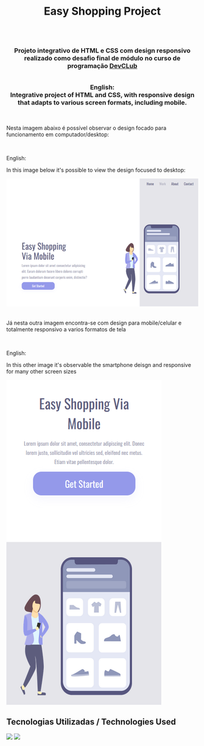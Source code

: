 <h1 align="center">Easy Shopping Project</h1>
<br>
<br>
<h3 align="center">Projeto integrativo de HTML e CSS com design responsivo realizado como desafio final de módulo no curso de programação <a href="https://rodolfomori.com.br/devclub/">DevCLub</a> <br> 
<br>
<p align="center">
English:
  <br>
Integrative project of HTML and CSS, with responsive design that adapts to various screen formats, including mobile.
  </p>
</h3>
 <br>
<p>Nesta imagem abaixo é possível observar o design focado para funcionamento em computador/desktop:</p>
 <br>
<p>English:</p>
 <p>In this image below it's possible to view the design focused to desktop:</p>
<img src="https://github.com/Mateus-Oling/Easy-Shopping/blob/master/imagens/foto3.png?raw=true">

<br>
<br>
<p>Já nesta outra imagem encontra-se com design para mobile/celular e totalmente responsivo a varios formatos de tela</p>
<br>
<p>English:</p>
<p>In this other image it's observable the smartphone deisgn and responsive for many other screen sizes</p>
<img src="https://github.com/Mateus-Oling/Easy-Shopping/blob/master/imagens/foto2.png?raw=true">

<h2>Tecnologias Utilizadas / Technologies Used
</h2>
<img src="https://img.shields.io/badge/HTML5-E34F26?style=for-the-badge&logo=html5&logoColor=white">
<img src="https://img.shields.io/badge/CSS3-1572B6?style=for-the-badge&logo=css3&logoColor=white">
